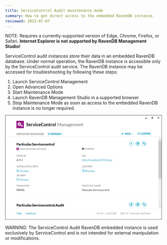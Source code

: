 ```yaml
---
title: ServiceControl Audit maintenance mode
summary: How to get direct access to the embedded RavenDB instance.
reviewed: 2023-07-07
---
```


NOTE: Requires a currently-supported version of Edge, Chrome, Firefox, or Safari. **Internet Explorer is not supported by RavenDB Management Studio!**

ServiceControl audit instances store their data in an embedded RavenDB database. Under normal operation, the RavenDB instance is accessible only by the ServiceControl audit service. The RavenDB instance may be accessed for troubleshooting by following these steps:

1. Launch ServiceControl Management
1. Open Advanced Options
1. Start Maintenance Mode
1. Launch RavenDB Management Studio in a supported browser
1. Stop Maintenance Mode as soon as access to the embedded RavenDB instance is no longer required.

![ServiceControl Management Utility - Launch RavenDB Studio](../maintenance-mode.gif)

WARNING: The ServiceControl Audit RavenDB embedded instance is used exclusively by ServiceControl and is not intended for external manipulation or modifications.
